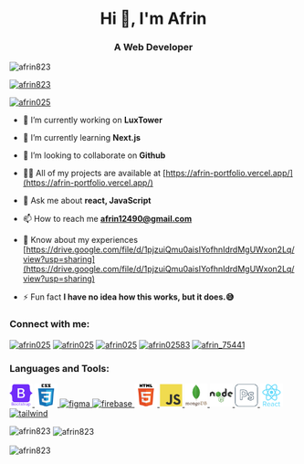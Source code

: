 <h1 align="center">Hi 👋, I'm Afrin</h1>
<h3 align="center">A Web Developer</h3>

<p align="left"> <img src="https://komarev.com/ghpvc/?username=afrin823&label=Profile%20views&color=0e75b6&style=flat" alt="afrin823" /> </p>

<p align="left"> <a href="https://github.com/ryo-ma/github-profile-trophy"><img src="https://github-profile-trophy.vercel.app/?username=afrin823" alt="afrin823" /></a> </p>

<p align="left"> <a href="https://twitter.com/afrin025" target="blank"><img src="https://img.shields.io/twitter/follow/afrin025?logo=twitter&style=for-the-badge" alt="afrin025" /></a> </p>

- 🔭 I’m currently working on **LuxTower**

- 🌱 I’m currently learning **Next.js**

- 👯 I’m looking to collaborate on **Github**

- 👨‍💻 All of my projects are available at [https://afrin-portfolio.vercel.app/](https://afrin-portfolio.vercel.app/)

- 💬 Ask me about **react, JavaScript**

- 📫 How to reach me **afrin12490@gmail.com**

- 📄 Know about my experiences [https://drive.google.com/file/d/1pjzuiQmu0aisIYofhnIdrdMgUWxon2Lq/view?usp=sharing](https://drive.google.com/file/d/1pjzuiQmu0aisIYofhnIdrdMgUWxon2Lq/view?usp=sharing)

- ⚡ Fun fact **I have no idea how this works, but it does.😅**

<h3 align="left">Connect with me:</h3>
<p align="left">
<a href="https://twitter.com/afrin025" target="blank"><img align="center" src="https://raw.githubusercontent.com/rahuldkjain/github-profile-readme-generator/master/src/images/icons/Social/twitter.svg" alt="afrin025" height="30" width="40" /></a>
<a href="https://linkedin.com/in/afrin025" target="blank"><img align="center" src="https://raw.githubusercontent.com/rahuldkjain/github-profile-readme-generator/master/src/images/icons/Social/linked-in-alt.svg" alt="afrin025" height="30" width="40" /></a>
<a href="https://fb.com/afrin025" target="blank"><img align="center" src="https://raw.githubusercontent.com/rahuldkjain/github-profile-readme-generator/master/src/images/icons/Social/facebook.svg" alt="afrin025" height="30" width="40" /></a>
<a href="https://instagram.com/afrin02583" target="blank"><img align="center" src="https://raw.githubusercontent.com/rahuldkjain/github-profile-readme-generator/master/src/images/icons/Social/instagram.svg" alt="afrin02583" height="30" width="40" /></a>
<a href="https://discord.gg/afrin_75441" target="blank"><img align="center" src="https://raw.githubusercontent.com/rahuldkjain/github-profile-readme-generator/master/src/images/icons/Social/discord.svg" alt="afrin_75441" height="30" width="40" /></a>
</p>

<h3 align="left">Languages and Tools:</h3>
<p align="left"> <a href="https://getbootstrap.com" target="_blank" rel="noreferrer"> <img src="https://raw.githubusercontent.com/devicons/devicon/master/icons/bootstrap/bootstrap-plain-wordmark.svg" alt="bootstrap" width="40" height="40"/> </a> <a href="https://www.w3schools.com/css/" target="_blank" rel="noreferrer"> <img src="https://raw.githubusercontent.com/devicons/devicon/master/icons/css3/css3-original-wordmark.svg" alt="css3" width="40" height="40"/> </a> <a href="https://www.figma.com/" target="_blank" rel="noreferrer"> <img src="https://www.vectorlogo.zone/logos/figma/figma-icon.svg" alt="figma" width="40" height="40"/> </a> <a href="https://firebase.google.com/" target="_blank" rel="noreferrer"> <img src="https://www.vectorlogo.zone/logos/firebase/firebase-icon.svg" alt="firebase" width="40" height="40"/> </a> <a href="https://www.w3.org/html/" target="_blank" rel="noreferrer"> <img src="https://raw.githubusercontent.com/devicons/devicon/master/icons/html5/html5-original-wordmark.svg" alt="html5" width="40" height="40"/> </a> <a href="https://developer.mozilla.org/en-US/docs/Web/JavaScript" target="_blank" rel="noreferrer"> <img src="https://raw.githubusercontent.com/devicons/devicon/master/icons/javascript/javascript-original.svg" alt="javascript" width="40" height="40"/> </a> <a href="https://www.mongodb.com/" target="_blank" rel="noreferrer"> <img src="https://raw.githubusercontent.com/devicons/devicon/master/icons/mongodb/mongodb-original-wordmark.svg" alt="mongodb" width="40" height="40"/> </a> <a href="https://nodejs.org" target="_blank" rel="noreferrer"> <img src="https://raw.githubusercontent.com/devicons/devicon/master/icons/nodejs/nodejs-original-wordmark.svg" alt="nodejs" width="40" height="40"/> </a> <a href="https://www.photoshop.com/en" target="_blank" rel="noreferrer"> <img src="https://raw.githubusercontent.com/devicons/devicon/master/icons/photoshop/photoshop-line.svg" alt="photoshop" width="40" height="40"/> </a> <a href="https://reactjs.org/" target="_blank" rel="noreferrer"> <img src="https://raw.githubusercontent.com/devicons/devicon/master/icons/react/react-original-wordmark.svg" alt="react" width="40" height="40"/> </a> <a href="https://tailwindcss.com/" target="_blank" rel="noreferrer"> <img src="https://www.vectorlogo.zone/logos/tailwindcss/tailwindcss-icon.svg" alt="tailwind" width="40" height="40"/> </a> </p>

<p><img align="left" src="https://github-readme-stats.vercel.app/api/top-langs?username=afrin823&show_icons=true&locale=en&layout=compact" alt="afrin823" /></p>

<p>&nbsp;<img align="center" src="https://github-readme-stats.vercel.app/api?username=afrin823&show_icons=true&locale=en" alt="afrin823" /></p>

<p><img align="center" src="https://github-readme-streak-stats.herokuapp.com/?user=afrin823&" alt="afrin823" /></p>
